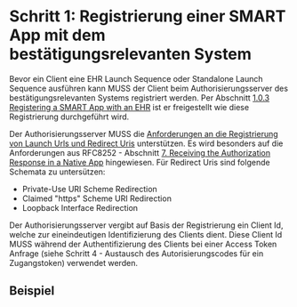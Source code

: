 # Schritt 1: Registrierung einer SMART App mit dem bestätigungsrelevanten System

Bevor ein Client eine EHR Launch Sequence oder Standalone Launch Sequence ausführen kann MUSS der Client beim Authorisierungsserver des bestätigungsrelevanten Systems registriert werden. Per Abschnitt [1.0.3 Registering a SMART App with an EHR](http://build.fhir.org/ig/HL7/smart-app-launch/index.html#registering-a-smart-app-with-an-ehr) ist er freigestellt wie diese Registrierung durchgeführt wird.

Der Authorisierungsserver MUSS die [Anforderungen an die Registrierung von Launch Urls und Redirect Uris](http://build.fhir.org/ig/HL7/smart-app-launch/index.html#registering-a-smart-app-with-an-ehr) unterstützen. Es wird besonders auf die Anforderungen aus RFC8252 - Abschnitt [7.  Receiving the Authorization Response in a Native App](https://datatracker.ietf.org/doc/html/rfc8252#section-7) hingewiesen. Für Redirect Uris sind folgende Schemata zu untersützen:

- Private-Use URI Scheme Redirection
- Claimed "https" Scheme URI Redirection
- Loopback Interface Redirection

Der Authorisierungsserver vergibt auf Basis der Registrierung ein Client Id, welche zur eineindeutigen Identifizierung des Clients dient. Diese Client Id MUSS während der Authentifizierung des Clients bei einer Access Token Anfrage (siehe Schritt 4 - Austausch des Autorisierungscodes für ein Zugangstoken) verwendet werden.

## Beispiel